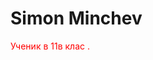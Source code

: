<!DOCTYPE html>
<html>
<body>

<h1>Simon Minchev</h1>
<p style="color:red;">Ученик в 11в клас .</p>

</body>
</html>
